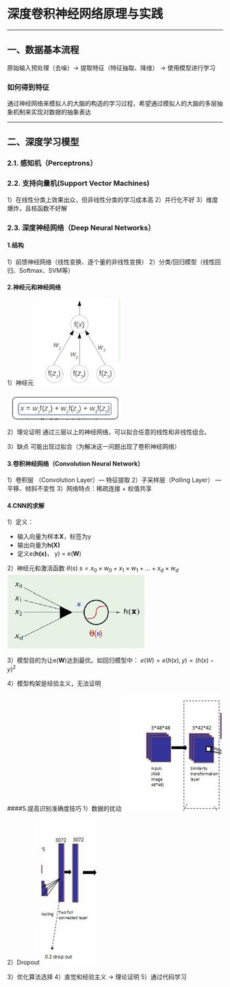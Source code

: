 # 深度卷积神经网络原理与实践
***

## 一、数据基本流程
原始输入预处理（去噪）-> 提取特征（特征抽取、降维） -> 使用模型进行学习

### 如何得到特征
通过神经网络来模拟人的大脑的构造的学习过程，希望通过模拟人的大脑的多层抽象机制来实现对数据的抽象表达
***

## 二、深度学习模型
	
### 2.1. 感知机（Perceptrons）

### 2.2. 支持向量机(Support  Vector Machines)
1）在线性分类上效果出众，但非线性分类的学习成本高
2）并行化不好
3）维度爆炸，且核函数不好解

### 2.3. 深度神经网络（Deep Neural Networks）
#### 1.结构
1）前馈神经网络（线性变换、逐个量的非线性变换）
2）分类/回归模型（线性回归、Softmax、SVM等）

#### 2.神经元和神经网络
1）神经元
![Alt text](./1497422303929.png)

![Alt text](./1497422333818.png)

2）理论证明
通过三层以上的神经网络，可以拟合任意的线性和非线性组合。

3）缺点
可能出现过拟合（为解决这一问题出现了卷积神经网络）

#### 3.卷积神经网络（Convolution Neural Network）
1）卷积层 （Convolution Layer）— 特征提取
2）子采样层（Polling Layer） — 平移、倾斜不变性
3）网络特点：稀疏连接 + 权值共享

#### 4.CNN的求解
1）定义：
* 输入向量为样本**X**，标签为y
* 输出向量为**h(X)**
* 定义e(**h(x)**， y) = e(**W**)

2）神经元和激活函数 $\theta(s)$
$s = x_{0} \times w_{0} + x_{1} \times w_{1} + \dots + x_{d} \times w_{d}$
![Alt text](./1497424778428.png)

3）模型目的为让e(**W**)达到最优。如回归模型中：
$e(W) = e(h(x), y) = (h(x) - y) ^2$

4）模型构架是经验主义，无法证明

####5.提高识别准确度技巧
1）数据的扰动
![Alt text](./1497426040287.png)

2）Dropout
![Alt text](./1497426019089.png)

3）优化算法选择
4）直觉和经验主义 -> 理论证明
5）通过代码学习

